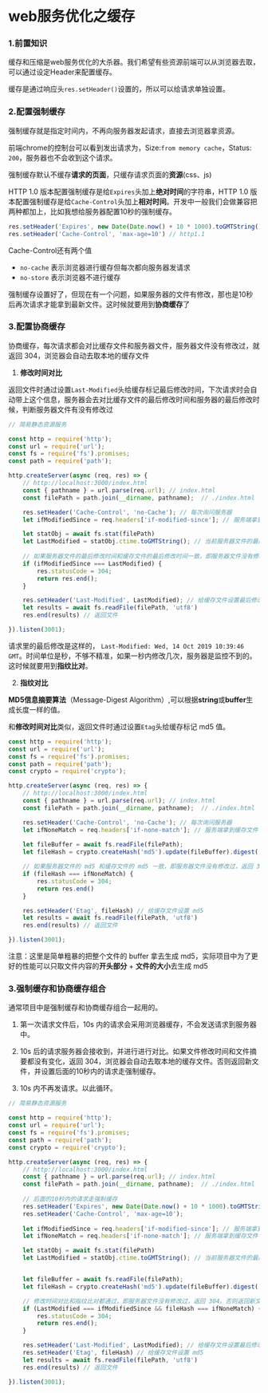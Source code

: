 # web服务优化之缓存



### 1.前置知识

缓存和压缩是web服务优化的大杀器。我们希望有些资源前端可以从浏览器去取，可以通过设定Header来配置缓存。

缓存是通过响应头`res.setHeader()`设置的，所以可以给请求单独设置。



### 2.配置强制缓存

强制缓存就是指定时间内，不再向服务器发起请求，直接去浏览器拿资源。

前端chrome的控制台可以看到发出请求为，Size:`from memory cache`，Status: `200`，服务器也不会收到这个请求。

强制缓存默认不缓存**请求的页面**，只缓存请求页面的**资源**(css、js)

HTTP 1.0 版本配置强制缓存是给`Expires`头加上**绝对时间**的字符串，HTTP 1.0 版本配置强制缓存是给`Cache-Control`头加上**相对时间**。开发中一般我们会做兼容把两种都加上，比如我想给服务器配置10秒的强制缓存。

```js
res.setHeader('Expires', new Date(Date.now() + 10 * 1000).toGMTString()) // http1.0
res.setHeader('Cache-Control', 'max-age=10') // http1.1
```

Cache-Control还有两个值

- `no-cache` 表示浏览器进行缓存但每次都向服务器发请求 
- `no-store` 表示浏览器不进行缓存



强制缓存设置好了，但现在有一个问题，如果服务器的文件有修改，那也是10秒后再次请求才能拿到最新文件。这时候就要用到**协商缓存**了



### 3.配置协商缓存

协商缓存，每次请求都会对比缓存文件和服务器文件，服务器文件没有修改过，就返回 304，浏览器会自动去取本地的缓存文件

1. **修改时间对比**

返回文件时通过设置`Last-Modified`头给缓存标记最后修改时间，下次请求时会自动带上这个信息，服务器会去对比缓存文件的最后修改时间和服务器的最后修改时候，判断服务器文件有没有修改过

```js
// 简易静态资源服务

const http = require('http');
const url = require('url');
const fs = require('fs').promises;
const path = require('path');

http.createServer(async (req, res) => {
    // http://localhost:3000/index.html
    const { pathname } = url.parse(req.url); // index.html
    const filePath = path.join(__dirname, pathname);  // ./index.html

    res.setHeader('Cache-Control', 'no-Cache'); // 每次询问服务器
    let ifModifiedSince = req.headers['if-modified-since']; // 服务端拿到缓存文件的最后修改时间

    let statObj = await fs.stat(filePath)
    let LastModified = statObj.ctime.toGMTString(); // 当前服务器文件的最后修改时间
  
  	// 如果服务器文件的最后修改时间和缓存文件的最后修改时间一致，即服务器文件没有修改过，返回 304
    if (ifModifiedSince === LastModified) {
        res.statusCode = 304;
        return res.end();
    }

    res.setHeader('Last-Modified', LastModified); // 给缓存文件设置最后修改时间
    let results = await fs.readFile(filePath, 'utf8')
    res.end(results) // 返回文件

}).listen(3001);
```



请求里的最后修改是这样的，  `Last-Modified: Wed, 14 Oct 2019 10:39:46 GMT`。时间单位是秒，不够不精准，如果一秒内修改几次，服务器是监控不到的。这时候就要用到**指纹比对**。



2. **指纹对比**

**MD5信息摘要算法**（Message-Digest Algorithm）,可以根据**string**或**buffer**生成长度一样的值。

和**修改时间对比**类似，返回文件时通过设置`Etag`头给缓存标记 md5 值。

```js
const http = require('http');
const url = require('url');
const fs = require('fs').promises;
const path = require('path');
const crypto = require('crypto');

http.createServer(async (req, res) => {
    // http://localhost:3000/index.html
    const { pathname } = url.parse(req.url); // index.html
    const filePath = path.join(__dirname, pathname);  // ./index.html

    res.setHeader('Cache-Control', 'no-Cache'); // 每次询问服务器
    let ifNoneMatch = req.headers['if-none-match']; // 服务端拿到缓存文件 md5
		
    let fileBuffer = await fs.readFile(filePath);
    let fileHash = crypto.createHash('md5').update(fileBuffer).digest('base64'); // 当前服务器文件的 md5

    // 如果服务器文件的 md5 和缓存文件的 md5 一致，即服务器文件没有修改过，返回 304
    if (fileHash === ifNoneMatch) {
        res.statusCode = 304;
        return res.end()
    }

    res.setHeader('Etag', fileHash) // 给缓存文件设置 md5
    let results = await fs.readFile(filePath, 'utf8')
    res.end(results) // 返回文件

}).listen(3001);
```

注意：这里是简单粗暴的把整个文件的 buffer 拿去生成 md5，实际项目中为了更好的性能可以只取文件内容的**开头部分** + **文件的大小**去生成 md5



### 3.强制缓存和协商缓存组合

通常项目中是强制缓存和协商缓存组合一起用的。

1. 第一次请求文件后，10s 内的请求会采用浏览器缓存，不会发送请求到服务器中。

2. 10s 后的请求服务器会接收到，并进行进行对比。如果文件修改时间和文件摘要都没有变化，返回 304，浏览器会自动去取本地的缓存文件。否则返回新文件，并设置后面的10秒内的请求走强制缓存。
3. 10s 内不再发请求。以此循环。

```js
// 简易静态资源服务

const http = require('http');
const url = require('url');
const fs = require('fs').promises;
const path = require('path');
const crypto = require('crypto');

http.createServer(async (req, res) => {
    // http://localhost:3000/index.html
    const { pathname } = url.parse(req.url); // index.html
    const filePath = path.join(__dirname, pathname);  // ./index.html
		
  	// 后面的10秒内的请求走强制缓存
    res.setHeader('Expires', new Date(Date.now() + 10 * 1000).toGMTString()); 
    res.setHeader('Cache-Control', 'max-age=10');
  
    let ifModifiedSince = req.headers['if-modified-since']; // 服务端拿到缓存文件的最后修改时间
    let ifNoneMatch = req.headers['if-none-match']; // 服务端拿到缓存文件 md5

    let statObj = await fs.stat(filePath)
    let LastModified = statObj.ctime.toGMTString(); // 当前服务器文件的最后修改时间


    let fileBuffer = await fs.readFile(filePath);
    let fileHash = crypto.createHash('md5').update(fileBuffer).digest('base64'); // 当前服务器文件的 md5

    // 修改时间对比和指纹比对都通过，即服务器文件没有修改过，返回 304。否则返回新文件
    if (LastModified === ifModifiedSince && fileHash === ifNoneMatch) {
        res.statusCode = 304;
        return res.end();
    }

    res.setHeader('Last-Modified', LastModified); // 给缓存文件设置最后修改时间
    res.setHeader('Etag', fileHash) // 给缓存文件设置 md5
    let results = await fs.readFile(filePath, 'utf8')
    res.end(results) // 返回文件

}).listen(3001);
```

